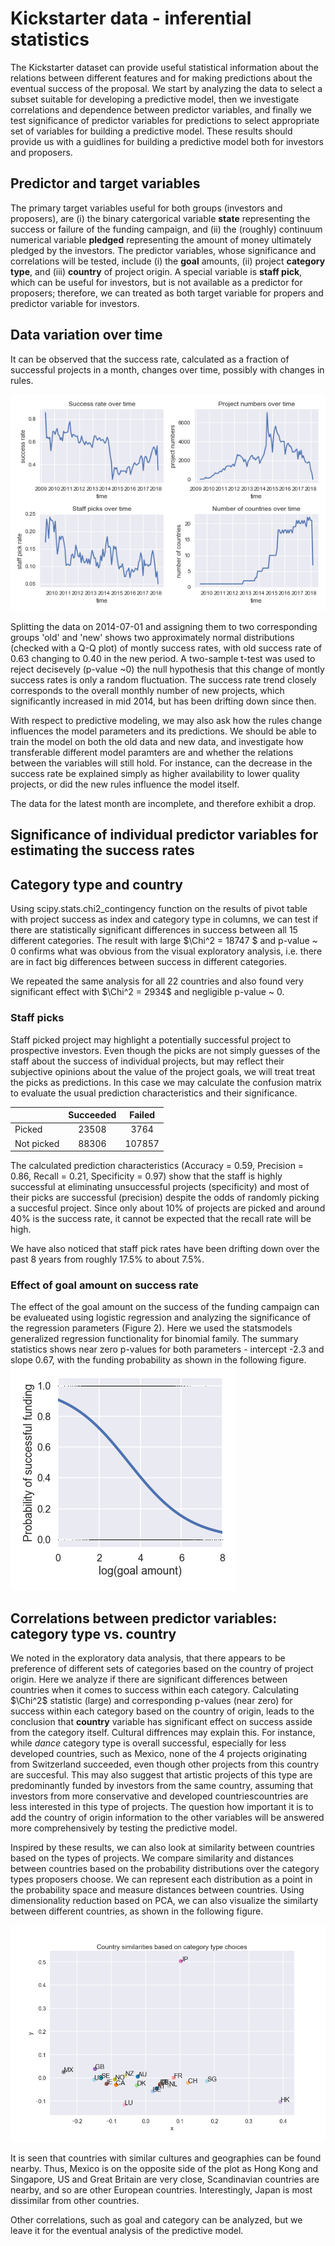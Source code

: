 # Kickstarter data - inferential statistics

The Kickstarter dataset can provide useful statistical information about the relations between different features 
and for making predictions about the eventual success of the proposal.
We start by analyzing the data to select a subset suitable for developing a predictive model, then we investigate correlations and dependence between predictor variables,
and finally we test significance of predictor variables for predictions to select appropriate set of variables for building a predictive model. These results should provide us with a
guidlines for building a predictive model both for investors and proposers.

## Predictor and target variables

The primary target variables useful for both groups (investors and proposers), are (i) the binary catergorical variable **state**
representing the success or failure of the funding campaign, and (ii) the (roughly) continuum numerical variable **pledged** representing
the amount of money ultimately pledged by the investors. The predictor variables, whose significance and correlations will be tested, include (i) the **goal** amounts,
(ii) project **category type**, and (iii) **country** of project origin. A special variable is **staff pick**, which can be useful for investors,
but is not available as a predictor for proposers; therefore, we can treated as both target variable for propers and predictor variable for investors.

## Data variation over time

It can be observed that the success rate, calculated as a fraction of successful projects in a month, changes over time, possibly with changes in rules.

![](../reports/figures/trends.png)

Splitting the data on 2014-07-01 and assigning them to two corresponding groups 'old' and 'new' shows two approximately normal distributions (checked with a Q-Q plot)
of montly success rates, with old success rate of 0.63 changing to 0.40 in the new period. A two-sample t-test was used to reject decisevely (p-value ~0) the null hypothesis
that this change of montly success rates is only a random fluctuation. 
The success rate trend closely corresponds to the overall monthly number of new projects, which significantly increased in mid 2014, but has been drifting down since then.

With respect to predictive modeling, we may also ask how the rules change influences the model parameters and its predictions. We should be able to train the model on both
the old data and new data, and investigate how transferable different model paramters are and whether the relations between the variables will still hold.
For instance, can the decrease in the success rate be explained simply as higher availability to lower quality projects, or did the new rules influence the model itself.

The data for the latest month are incomplete, and therefore exhibit a drop.

## Significance of individual predictor variables for estimating the success rates

## Category type and country
Using scipy.stats.chi2\_contingency function on the results of pivot table
with project success as index and category type in columns, we can test if there are statistically significant differences in success between all 15 different categories.
The result with large $\Chi^2 = 18747 $ and p-value ~ 0 confirms what was obvious from the visual exploratory analysis, i.e. there are in fact big differences
between success in different categories.

We repeated the same analysis for all 22 countries and also found very significant effect with $\Chi^2 = 2934$ and negligible p-value ~ 0.


### Staff picks
Staff picked project may highlight a potentially successful project to prospective investors.
Even though the picks are not simply guesses of the staff about the success of
individual projects, but may reflect their subjective opinions about the value of the project goals, we will treat treat the picks as predictions.
In this case we may calculate the confusion matrix to evaluate the usual prediction characteristics and their significance.

|          | Succeeded | Failed |
|----------|:---------:|:------:|
| Picked   | 23508     |  3764  |
|Not picked| 88306     | 107857 |

The calculated prediction characteristics (Accuracy = 0.59, Precision = 0.86, Recall = 0.21, Specificity = 0.97) show that the staff
is highly successful at eliminating unsuccessful projects (specificity) and most of their picks are successful (precision) despite the odds of randomly picking a succesful project.
Since only about 10% of projects are picked and around 40% is the success rate, it cannot be expected that the recall rate will be high.

We have also noticed that staff pick rates have been drifting down over the past 8 years from roughly 17.5% to about 7.5%.

### Effect of goal amount on success rate

The effect of the goal amount on the success of the funding campaign can be
evalueated using logistic regression and analyzing the significance of the
regression parameters (Figure 2). Here we used the statsmodels generalized regression
functionality for binomial family. The summary statistics shows near zero
p-values for both parameters - intercept -2.3 and slope 0.67, with the
funding probability as shown in the following figure.
![](../reports/figures/success_goal.png)

## Correlations between predictor variables: category type vs. country

We noted in the exploratory data analysis, that there appears to be preference of different sets of categories based on the country of project origin.
Here we analyze if there are significant differences between countries when it comes to success within each category. Calculating $\Chi^2$ statistic (large)
and corresponding p-values (near zero) for success within each category based on the country of origin, leads to the conclusion that **country** variable has
significant effect on success asside from the category itself. Cultural
diffrences may explain this. For instance, while *dance* category type is overall successful, especially for less developed countries, such as Mexico,
none of the 4 projects originating from Switzerland succeeded, even though other projects from this country are succesful.
This may also suggest that artistic projects of this type are predominantly funded by investors from the same country,
assuming that investors from more conservative and developed countriescountries are less interested in this type of projects.
The question how important it is to add the country of origin information to the other variables will be answered more comprehensively by testing the
predictive model.

Inspired by these results, we can also look at similarity between countries
based on the types of projects. We compare similarity and distances between
countries based on the probability distributions over the category types proposers choose.
We can represent each distribution as a point in the probability space and
measure distances between countries. Using
dimensionality reduction based on PCA, we can also visualize the similarty
between different countries, as shown in the following figure.

![](../reports/figures/country_similarity.png)

It is seen that countries with similar cultures
and geographies can be found nearby. Thus, Mexico is on the opposite side of
the plot as Hong Kong and Singapore, US and Great Britain are very close, Scandinavian
countries are nearby, and so are other European countries. Interestingly,
Japan is most dissimilar from other countries.

Other correlations, such as goal and category can be analyzed, but we leave it
for the eventual analysis of the predictive model.

